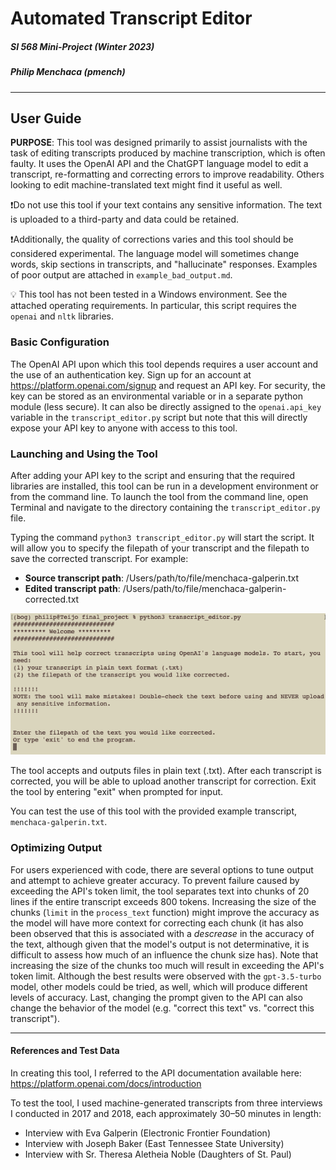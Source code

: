 # Automated Transcript Editor

##### SI 568 Mini-Project (Winter 2023)
##### Philip Menchaca (pmench)

---

## User Guide

**PURPOSE**: This tool was designed primarily to assist journalists with the task of editing transcripts produced by machine transcription, which is often faulty. It uses the OpenAI API and the ChatGPT language model to edit a transcript, re-formatting and correcting errors to improve readability. Others looking to edit machine-translated text might find it useful as well.

:exclamation:Do not use this tool if your text contains any sensitive information. The text is uploaded to a third-party and data could be retained.

:exclamation:Additionally, the quality of corrections varies and this tool should be considered experimental. The language model will sometimes change words, skip sections in transcripts, and "hallucinate" responses. Examples of poor output are attached in `example_bad_output.md`.

:bulb: This tool has not been tested in a Windows environment. See the attached operating requirements. In particular, this script requires the `openai` and `nltk` libraries.

### Basic Configuration
The OpenAI API upon which this tool depends requires a user account and the use of an authentication key. Sign up for an account at https://platform.openai.com/signup and request an API key. For security, the key can be stored as an environmental variable or in a separate python module (less secure). It can also be directly assigned to the `openai.api_key` variable in the `transcript_editor.py` script but note that this will directly expose your API key to anyone with access to this tool.

### Launching and Using the Tool

After adding your API key to the script and ensuring that the required libraries are installed, this tool can be run in a development environment or from the command line. To launch the tool from the command line, open Terminal and navigate to the directory containing the `transcript_editor.py` file.

Typing the command `python3 transcript_editor.py` will start the script. It will allow you to specify the filepath of your transcript and the filepath to save the corrected transcript. For example:
- **Source transcript path**: /Users/path/to/file/menchaca-galperin.txt
- **Edited transcript path**: /Users/path/to/file/menchaca-galperin-corrected.txt

![terminal window showing tool launch](ss.transcript_editor.png)

The tool accepts and outputs files in plain text (.txt). After each transcript is corrected, you will be able to upload another transcript for correction. Exit the tool by entering "exit" when prompted for input.

You can test the use of this tool with the provided example transcript, `menchaca-galperin.txt`.

### Optimizing Output
For users experienced with code, there are several options to tune output and attempt to achieve greater accuracy. To prevent failure caused by exceeding the API's token limit, the tool separates text into chunks of 20 lines if the entire transcript exceeds 800 tokens. Increasing the size of the chunks (`limit` in the `process_text` function) might improve the accuracy as the model will have more context for correcting each chunk (it has also been observed that this is associated with a *descrease* in the accuracy of the text, although given that the model's output is not determinative, it is difficult to assess how much of an influence the chunk size has). Note that increasing the size of the chunks too much will result in exceeding the API's token limit. Although the best results were observed with the `gpt-3.5-turbo` model, other models could be tried, as well, which will produce different levels of accuracy. Last, changing the prompt given to the API can also change the behavior of the model (e.g. "correct this text" vs. "correct this transcript").

---

#### References and Test Data

In creating this tool, I referred to the API documentation available here: https://platform.openai.com/docs/introduction

To test the tool, I used machine-generated transcripts from three interviews I conducted in 2017 and 2018, each approximately 30–50 minutes in length:
- Interview with Eva Galperin (Electronic Frontier Foundation)
- Interview with Joseph Baker (East Tennessee State University)
- Interview with Sr. Theresa Aletheia Noble (Daughters of St. Paul)

